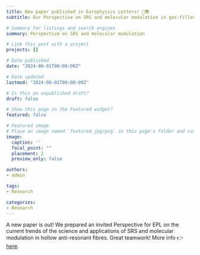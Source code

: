 ```yaml
---
title: New paper published in Europhysics Letters! 🎯📚
subtitle: Our Perspective on SRS and molecular modulation in gas-filled hollow-core fibres is now online!

# Summary for listings and search engines
summary: Perspective on SRS and molecular modulation

# Link this post with a project
projects: []

# Date published
date: "2024-08-01T00:00:00Z"

# Date updated
lastmod: "2024-08-01T00:00:00Z"

# Is this an unpublished draft?
draft: false

# Show this page in the Featured widget?
featured: false

# Featured image
# Place an image named `featured.jpg/png` in this page's folder and customize its options here.
image:
  caption: ''
  focal_point: ""
  placement: 2
  preview_only: false

authors:
- admin

tags:
- Research

categories:
- Research
---
```


A new paper is out! We prepared an invited Perspective for EPL on the current trends of the science and applications of SRS and molecular modulation in hollow anti-resonant fibres. Great teamwork! More info 👉 [here](/publication/2024_srsandmolmod_perspective_epl).